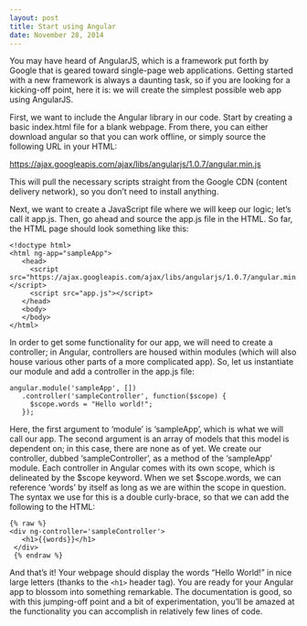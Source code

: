 ```yaml
---
layout: post
title: Start using Angular
date: November 28, 2014
---
```


You may have heard of AngularJS, which is a framework put forth by Google that is geared toward single-page web applications. Getting started with a new framework is always a daunting task, so if you are looking for a kicking-off point, here it is: we will create the simplest possible web app using AngularJS.

First, we want to include the Angular library in our code. Start by creating a basic index.html file for a blank webpage. From there, you can either download angular so that you can work offline, or simply source the following URL in your HTML:

https://ajax.googleapis.com/ajax/libs/angularjs/1.0.7/angular.min.js

This will pull the necessary scripts straight from the Google CDN (content delivery network), so you don’t need to install anything.

Next, we want to create a JavaScript file where we will keep our logic; let’s call it app.js. Then, go ahead and source the app.js file in the HTML. So far, the HTML page should look something like this:

```
<!doctype html>
<html ng-app="sampleApp">
   <head>
     <script src="https://ajax.googleapis.com/ajax/libs/angularjs/1.0.7/angular.min.js"></script>
     <script src="app.js"></script>
   </head>
   <body>
   </body>
</html>
```

In order to get some functionality for our app, we will need to create a controller; in Angular, controllers are housed within modules (which will also house various other parts of a more complicated app). So, let us instantiate our module and add a controller in the app.js file:

```
angular.module('sampleApp', [])
   .controller('sampleController', function($scope) {
     $scope.words = "Hello world!";
   });
```

Here, the first argument to ‘module’ is ‘sampleApp’, which is what we will call our app. The second argument is an array of models that this model is dependent on; in this case, there are none as of yet. We create our controller, dubbed ‘sampleController’, as a method of the ‘sampleApp’ module. Each controller in Angular comes with its own scope, which is delineated by the $scope keyword. When we set $scope.words, we can reference ‘words’ by itself as long as we are within the scope in question. The syntax we use for this is a double curly-brace, so that we can add the following to the HTML:

```
{% raw %}
<div ng-controller='sampleController'>
   <h1>{{words}}</h1>
 </div>
 {% endraw %}
```

And that’s it! Your webpage should display the words “Hello World!” in nice large letters (thanks to the `<h1>` header tag). You are ready for your Angular app to blossom into something remarkable. The documentation is good, so with this jumping-off point and a bit of experimentation, you’ll be amazed at the functionality you can accomplish in relatively few lines of code.